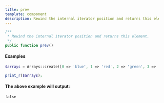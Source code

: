 ```yaml
---
title: prev
template: component
description: Rewind the internal iterator position and returns this element.
---
```


```php
/**
 * Rewind the internal iterator position and returns this element.
 */
public function prev()
```

#### Examples

```php
$arrays = Arrays::create([0 => 'blue', 1 => 'red', 2 => 'green', 3 => 'red'])->prev()

print_r($arrays);
```

#### The above example will output:

```text
false
```
